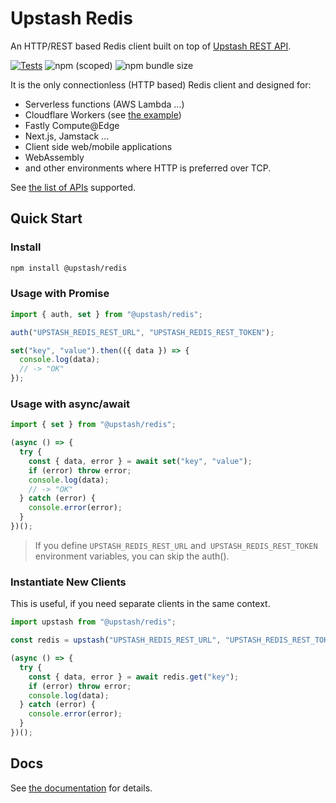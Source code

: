 # Upstash Redis

An HTTP/REST based Redis client built on top of [Upstash REST API](https://docs.upstash.com/features/restapi).

[![Tests](https://github.com/upstash/upstash-redis/actions/workflows/test.yml/badge.svg)](https://github.com/upstash/upstash-redis/actions/workflows/test.yml)
![npm (scoped)](https://img.shields.io/npm/v/@upstash/redis)
![npm bundle size](https://img.shields.io/bundlephobia/minzip/@upstash/redis)

It is the only connectionless (HTTP based) Redis client and designed for:

- Serverless functions (AWS Lambda ...)
- Cloudflare Workers (see [the example](https://github.com/upstash/upstash-redis/tree/master/examples/cloudflare-workers))
- Fastly Compute@Edge
- Next.js, Jamstack ...
- Client side web/mobile applications
- WebAssembly
- and other environments where HTTP is preferred over TCP.

See [the list of APIs](https://docs.upstash.com/features/restapi#rest---redis-api-compatibility) supported.

## Quick Start

### Install

```bash
npm install @upstash/redis
```

### Usage with Promise

```typescript
import { auth, set } from "@upstash/redis";

auth("UPSTASH_REDIS_REST_URL", "UPSTASH_REDIS_REST_TOKEN");

set("key", "value").then(({ data }) => {
  console.log(data);
  // -> "OK"
});
```

### Usage with async/await

```typescript
import { set } from "@upstash/redis";

(async () => {
  try {
    const { data, error } = await set("key", "value");
    if (error) throw error;
    console.log(data);
    // -> "OK"
  } catch (error) {
    console.error(error);
  }
})();
```

> If you define `UPSTASH_REDIS_REST_URL` and` UPSTASH_REDIS_REST_TOKEN` environment variables, you can skip the auth().

### Instantiate New Clients

This is useful, if you need separate clients in the same context.

```typescript
import upstash from "@upstash/redis";

const redis = upstash("UPSTASH_REDIS_REST_URL", "UPSTASH_REDIS_REST_TOKEN");

(async () => {
  try {
    const { data, error } = await redis.get("key");
    if (error) throw error;
    console.log(data);
  } catch (error) {
    console.error(error);
  }
})();
```

## Docs

See [the documentation](https://docs.upstash.com/features/javascriptsdk) for details.
